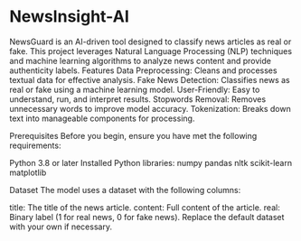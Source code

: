 # NewsInsight-AI
NewsGuard is an AI-driven tool designed to classify news articles as real or fake. This project leverages Natural Language Processing (NLP) techniques and machine learning algorithms to analyze news content and provide authenticity labels.
Features
Data Preprocessing: Cleans and processes textual data for effective analysis.
Fake News Detection: Classifies news as real or fake using a machine learning model.
User-Friendly: Easy to understand, run, and interpret results.
Stopwords Removal: Removes unnecessary words to improve model accuracy.
Tokenization: Breaks down text into manageable components for processing.

Prerequisites
Before you begin, ensure you have met the following requirements:

Python 3.8 or later
Installed Python libraries:
numpy
pandas
nltk
scikit-learn
matplotlib


Dataset
The model uses a dataset with the following columns:

title: The title of the news article.
content: Full content of the article.
real: Binary label (1 for real news, 0 for fake news).
Replace the default dataset with your own if necessary.



